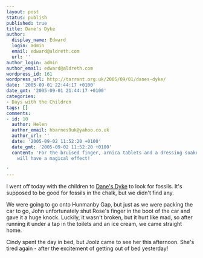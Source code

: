 ```yaml
---
layout: post
status: publish
published: true
title: Dane's Dyke
author:
  display_name: Edward
  login: admin
  email: edward@aldreth.com
  url: ''
author_login: admin
author_email: edward@aldreth.com
wordpress_id: 161
wordpress_url: http://tarrant.org.uk/2005/09/01/danes-dyke/
date: '2005-09-01 22:44:17 +0100'
date_gmt: '2005-09-01 21:44:17 +0100'
categories:
- Days with the Children
tags: []
comments:
- id: 10
  author: Helen
  author_email: hbarnes9uk@yahoo.co.uk
  author_url: ''
  date: '2005-09-02 11:52:20 +0100'
  date_gmt: '2005-09-02 11:52:20 +0100'
  content: 'For the bruised finger, arnica tablets and a dressing soaked in arnica
    will have a magical effect!

'
---
```

<p>I went off today with the children to <a href="http://www.ukfossils.co.uk/sec034a.htm">Dane's Dyke</a> to look for fossils.  It's supposed to be good for fossils in the chalk, but we didn't find any.</p>
<p>We were going to go onto Hunmanby Gap, but just as we were packing the car to go, John unfortunately shut Rose's finger in the boot of the car and gave it a huge knock.  Luckily, it wasn't broken, but it hurt like mad, so after running it under a tap in the toilets and an ice cream,  we came straight home.</p>
<p>Cindy spent the day in bed, but Joolz came to see her this afternoon.  She's tired again - after the excitement of getting out of bed yesterday!</p>
